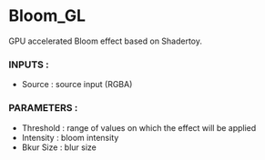# Bloom_GL

GPU accelerated Bloom effect based on Shadertoy.

### INPUTS :
- Source : source input (RGBA)


### PARAMETERS :
- Threshold : range of values on which the effect will be applied
- Intensity : bloom intensity
- Bkur Size : blur size